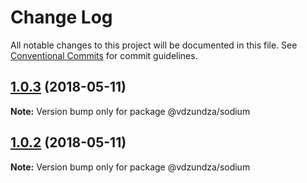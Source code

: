# Change Log

All notable changes to this project will be documented in this file.
See [Conventional Commits](https://conventionalcommits.org) for commit guidelines.

<a name="1.0.3"></a>
## [1.0.3](https://github.com/captainkovalsky/show/compare/@vdzundza/sodium@1.0.2...@vdzundza/sodium@1.0.3) (2018-05-11)

**Note:** Version bump only for package @vdzundza/sodium





<a name="1.0.2"></a>
## [1.0.2](https://github.com/captainkovalsky/show/compare/@vdzundza/sodium@1.0.1...@vdzundza/sodium@1.0.2) (2018-05-11)

**Note:** Version bump only for package @vdzundza/sodium
